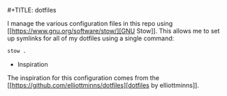 #+TITLE: dotfiles

I manage the various configuration files in this repo using [[https://www.gnu.org/software/stow/][GNU Stow]].  This allows me to set up symlinks for all of my dotfiles using a single command:

```sh
stow .
```

* Inspiration

The inspiration for this configuration comes from the [[https://github.com/elliottminns/dotfiles][dotfiles by elliottminns]].